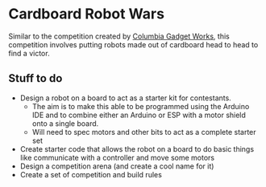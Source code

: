 # Cardboard Robot Wars

Similar to the competition created by [Columbia Gadget Works](http://www.columbiagadgetworks.org/wiki/index.php/Combat_Robots), this competition involves putting robots made out of cardboard head to head to find a victor.

## Stuff to do
* Design a robot on a board to act as a starter kit for contestants.
  * The aim is to make this able to be programmed using the Arduino IDE and to combine either an Arduino or ESP with a motor shield onto a single board.
  * Will need to spec motors and other bits to act as a complete starter set
* Create starter code that allows the robot on a board to do basic things like communicate with a controller and move some motors
* Design a competition arena (and create a cool name for it)
* Create a set of competition and build rules
